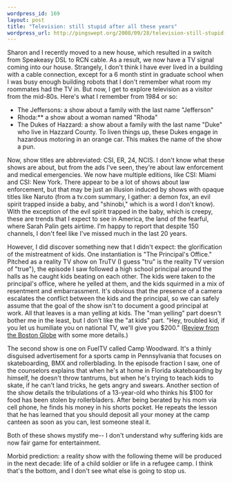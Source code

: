 ```yaml
--- 
wordpress_id: 169
layout: post
title: "Television: still stupid after all these years"
wordpress_url: http://pingswept.org/2008/09/28/television-still-stupid-after-all-these-years/
---
```

Sharon and I recently moved to a new house, which resulted in a switch from Speakeasy DSL to RCN cable. As a result, we now have a TV signal coming into our house. Strangely, I don't think I have ever lived in a building with a cable connection, except for a 6 month stint in graduate school when I was busy enough building robots that I don't remember what room my roommates had the TV in.
But now, I get to explore television as a visitor from the mid-80s. Here's what I remember from 1984 or so:
<ul>
	<li>The Jeffersons: a show about a family with the last name "Jefferson"</li>
	<li>Rhoda:** a show about a woman named "Rhoda"</li>
	<li>The Dukes of Hazzard: a show about a family with the last name "Duke" who live in Hazzard County. To liven things up, these Dukes engage in hazardous motoring in an orange car. This makes the name of the show a pun.</li>
</ul>

Now, show titles are abbreviated: CSI, ER, 24, NCIS. I don't know what these shows are about, but from the ads I've seen, they're about law enforcement and medical emergencies. We now have multiple editions, like CSI: Miami and CSI: New York. There appear to be a lot of shows about law enforcement, but that may be just an illusion induced by shows with opaque titles like Naruto (from a tv.com summary, I gather: a demon fox, an evil spirit trapped inside a baby, and "shinobi," which is a word I don't know). With the exception of the evil spirit trapped in the baby, which is creepy, these are trends that I expect to see in America, the land of the fearful, where Sarah Palin gets airtime. I'm happy to report that despite 150 channels, I don't feel like I've missed much in the last 20 years.

However, I did discover something new that I didn't expect: the glorification of the mistreatment of kids. One instantiation is "The Principal's Office." Pitched as a reality TV show on TruTV (I guess "tru" is the reality TV version of "true"), the episode I saw followed a high school principal around the halls as he caught kids beating on each other. The kids were taken to the principal's office, where he yelled at them, and the kids squirmed in a mix of resentment and embarrassment. It's obvious that the presence of a camera escalates the conflict between the kids and the principal, so we can safely assume that the goal of the show isn't to document a good principal at work. All that leaves is a man yelling at kids. The "man yelling" part doesn't bother me in the least, but I don't like the "at kids" part. "Hey, troubled kid, if you let us humiliate you on national TV, we'll give you $200." (<a href="http://www.boston.com/ae/tv/articles/2008/08/21/whos_in_charge_in_principals_office/">Review from the Boston Globe</a> with some more details.)

The second show is one on FuelTV called Camp Woodward. It's a thinly disguised advertisement for a sports camp in Pennsylvania that focuses on skateboarding, BMX and rollerblading. In the episode fraction I saw, one of the counselors explains that when he's at home in Florida skateboarding by himself, he doesn't throw tantrums, but when he's trying to teach kids to skate, if he can't land tricks, he gets angry and swears. Another section of the show details the tribulations of a 13-year-old who thinks his $100 for food has been stolen by rollerbladers. After being berated by his mom via cell phone, he finds his money in his shorts pocket. He repeats the lesson that he has learned that you should deposit all your money at the camp canteen as soon as you can, lest someone steal it.

Both of these shows mystify me-- I don't understand why suffering kids are now fair game for entertainment.

Morbid prediction: a reality show with the following theme will be produced in the next decade: life of a child soldier or life in a refugee camp. I think that's the bottom, and I don't see what else is going to stop us.
